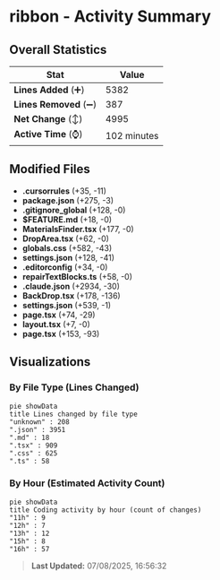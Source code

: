 # ribbon - Activity Summary 

## Overall Statistics

| Stat                   | Value                                                             |
| ---------------------- | ----------------------------------------------------------------- |
| **Lines Added** (➕)   | 5382                                          |
| **Lines Removed** (➖) | 387                                        |
| **Net Change** (↕)    | 4995                |
| **Active Time** (⌚)   | 102 minutes |


## Modified Files
- **.cursorrules** (+35, -11)
- **package.json** (+275, -3)
- **.gitignore_global** (+128, -0)
- **$FEATURE.md** (+18, -0)
- **MaterialsFinder.tsx** (+177, -0)
- **DropArea.tsx** (+62, -0)
- **globals.css** (+582, -43)
- **settings.json** (+128, -41)
- **.editorconfig** (+34, -0)
- **repairTextBlocks.ts** (+58, -0)
- **.claude.json** (+2934, -30)
- **BackDrop.tsx** (+178, -136)
- **settings.json** (+539, -1)
- **page.tsx** (+74, -29)
- **layout.tsx** (+7, -0)
- **page.tsx** (+153, -93)

## Visualizations

### By File Type (Lines Changed)

```mermaid
pie showData
title Lines changed by file type
"unknown" : 208
".json" : 3951
".md" : 18
".tsx" : 909
".css" : 625
".ts" : 58
```

### By Hour (Estimated Activity Count)

```mermaid
pie showData
title Coding activity by hour (count of changes)
"11h" : 9
"12h" : 7
"13h" : 12
"15h" : 8
"16h" : 57
```


> **Last Updated:** 07/08/2025, 16:56:32